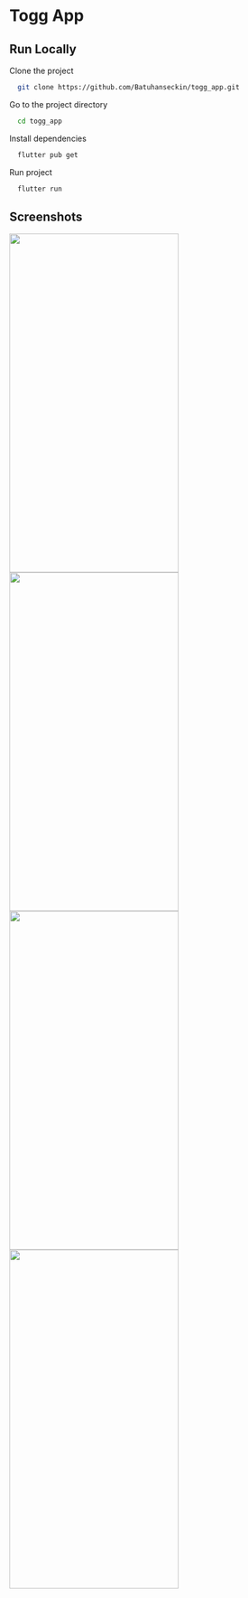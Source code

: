 # Togg App

## Run Locally

Clone the project

```bash
  git clone https://github.com/Batuhanseckin/togg_app.git
```

Go to the project directory

```bash
  cd togg_app
```

Install dependencies

```bash
  flutter pub get
```

Run project

```bash
  flutter run
```
## Screenshots  

<img src="https://i.hizliresim.com/rxoiqc3.png" width="300" height="600">

<img src="https://i.hizliresim.com/lkx2s06.png" width="300" height="600">

<img src="https://i.hizliresim.com/1pfnmk9.png" width="300" height="600">

<img src="https://i.hizliresim.com/18oet2o.png" width="300" height="600">

